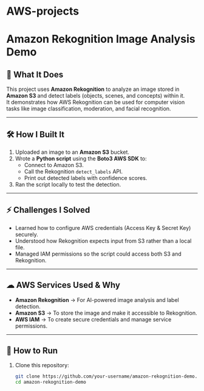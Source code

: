 # AWS-projects
# Amazon Rekognition Image Analysis Demo

## 📌 What It Does
This project uses **Amazon Rekognition** to analyze an image stored in **Amazon S3** and detect labels (objects, scenes, and concepts) within it.  
It demonstrates how AWS Rekognition can be used for computer vision tasks like image classification, moderation, and facial recognition.

---

## 🛠 How I Built It
1. Uploaded an image to an **Amazon S3** bucket.
2. Wrote a **Python script** using the **Boto3 AWS SDK** to:
   - Connect to Amazon S3.
   - Call the Rekognition `detect_labels` API.
   - Print out detected labels with confidence scores.
3. Ran the script locally to test the detection.

---

## ⚡ Challenges I Solved
- Learned how to configure AWS credentials (Access Key & Secret Key) securely.
- Understood how Rekognition expects input from S3 rather than a local file.
- Managed IAM permissions so the script could access both S3 and Rekognition.

---

## ☁ AWS Services Used & Why
- **Amazon Rekognition** → For AI-powered image analysis and label detection.
- **Amazon S3** → To store the image and make it accessible to Rekognition.
- **AWS IAM** → To create secure credentials and manage service permissions.

---

## 🚀 How to Run
1. Clone this repository:
   ```bash
   git clone https://github.com/your-username/amazon-rekognition-demo.git
   cd amazon-rekognition-demo
